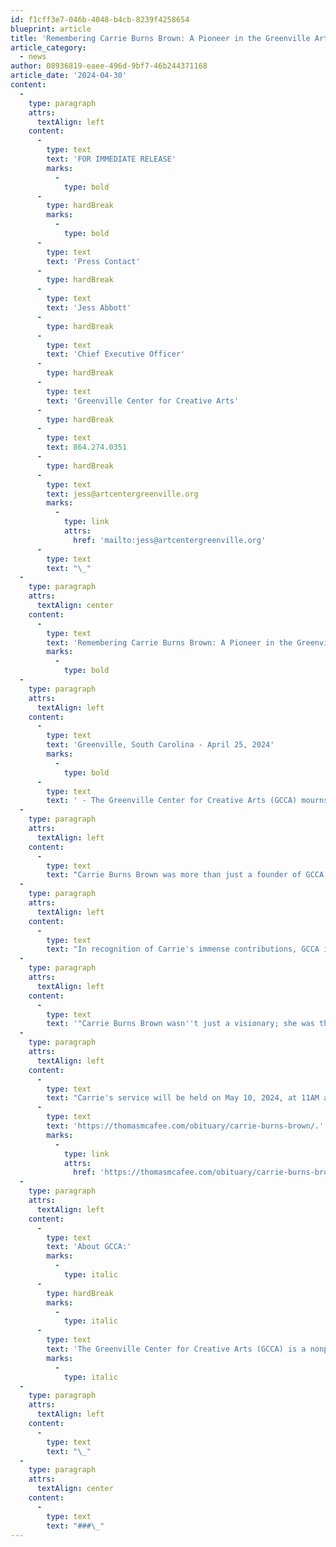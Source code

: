 ```yaml
---
id: f1cff3e7-046b-4048-b4cb-8239f4258654
blueprint: article
title: 'Remembering Carrie Burns Brown: A Pioneer in the Greenville Arts Community'
article_category:
  - news
author: 08936819-eaee-496d-9bf7-46b244371168
article_date: '2024-04-30'
content:
  -
    type: paragraph
    attrs:
      textAlign: left
    content:
      -
        type: text
        text: 'FOR IMMEDIATE RELEASE'
        marks:
          -
            type: bold
      -
        type: hardBreak
        marks:
          -
            type: bold
      -
        type: text
        text: 'Press Contact'
      -
        type: hardBreak
      -
        type: text
        text: 'Jess Abbott'
      -
        type: hardBreak
      -
        type: text
        text: 'Chief Executive Officer'
      -
        type: hardBreak
      -
        type: text
        text: 'Greenville Center for Creative Arts'
      -
        type: hardBreak
      -
        type: text
        text: 864.274.0351
      -
        type: hardBreak
      -
        type: text
        text: jess@artcentergreenville.org
        marks:
          -
            type: link
            attrs:
              href: 'mailto:jess@artcentergreenville.org'
      -
        type: text
        text: "\_"
  -
    type: paragraph
    attrs:
      textAlign: center
    content:
      -
        type: text
        text: 'Remembering Carrie Burns Brown: A Pioneer in the Greenville Arts Community'
        marks:
          -
            type: bold
  -
    type: paragraph
    attrs:
      textAlign: left
    content:
      -
        type: text
        text: 'Greenville, South Carolina - April 25, 2024'
        marks:
          -
            type: bold
      -
        type: text
        text: ' - The Greenville Center for Creative Arts (GCCA) mourns the loss of Carrie Burns Brown, a cherished Founder whose pioneering spirit and unwavering dedication transformed the arts landscape in Greenville and beyond. Carrie passed away after a courageous battle with severe COPD, leaving behind a profound legacy that will forever inspire and shape the future of GCCA.'
  -
    type: paragraph
    attrs:
      textAlign: left
    content:
      -
        type: text
        text: "Carrie Burns Brown was more than just a founder of GCCA; she was the driving force behind its establishment and success. Her passion for the arts, coupled with her visionary leadership, laid the foundation for GCCA to become the vibrant hub of creativity it is today. Without Carrie's vision and tireless efforts, GCCA would not exist, and countless artists would not have had the opportunity to thrive and grow in our community."
  -
    type: paragraph
    attrs:
      textAlign: left
    content:
      -
        type: text
        text: "In recognition of Carrie's immense contributions, GCCA is proud to announce that the Art School will be named in her honor: the Carrie Burns Brown Art School at GCCA. This tribute is a testament to Carrie's lasting impact on the arts community and her commitment to fostering creativity and artistic expression in Greenville and beyond."
  -
    type: paragraph
    attrs:
      textAlign: left
    content:
      -
        type: text
        text: '"Carrie Burns Brown wasn''t just a visionary; she was the heartbeat of the Greenville arts community, and her legacy will forever ignite the creative spirits of generations to come," expressed Jess Abbott, CEO at GCCA. "Her unwavering dedication, boundless passion, and inspiring leadership have left an indelible mark on us all. It''s with profound gratitude and a deep sense of honor that we name the Carrie Burns Brown Art School at GCCA, ensuring her memory lives on in every stroke of paint created within these walls."'
  -
    type: paragraph
    attrs:
      textAlign: left
    content:
      -
        type: text
        text: "Carrie's service will be held on May 10, 2024, at 11AM at Greenville Center for Creative Arts, located at 101 Abney Street followed by a reception to celebrate her life and legacy.\_ For more information about Carrie Burns Brown's life and legacy, please visit: "
      -
        type: text
        text: 'https://thomasmcafee.com/obituary/carrie-burns-brown/.'
        marks:
          -
            type: link
            attrs:
              href: 'https://thomasmcafee.com/obituary/carrie-burns-brown/.'
  -
    type: paragraph
    attrs:
      textAlign: left
    content:
      -
        type: text
        text: 'About GCCA:'
        marks:
          -
            type: italic
      -
        type: hardBreak
        marks:
          -
            type: italic
      -
        type: text
        text: 'The Greenville Center for Creative Arts (GCCA) is a nonprofit community art center dedicated to inspiring, engaging, and enriching the community through the arts. Located in the heart of Greenville, GCCA offers a wide range of classes, workshops, exhibitions, and events for artists of all ages and skill levels.'
        marks:
          -
            type: italic
  -
    type: paragraph
    attrs:
      textAlign: left
    content:
      -
        type: text
        text: "\_"
  -
    type: paragraph
    attrs:
      textAlign: center
    content:
      -
        type: text
        text: "###\_"
---
```


